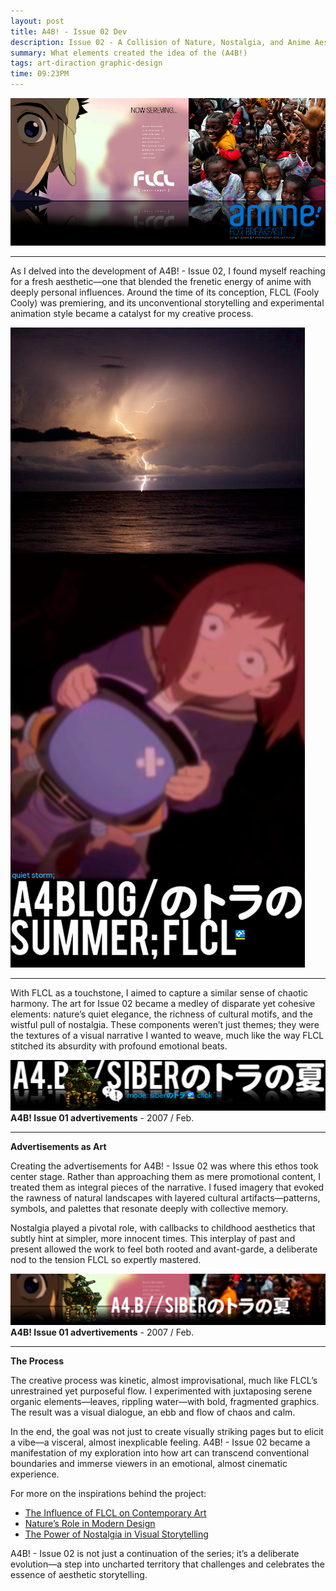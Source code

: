 ```yaml
---
layout: post
title: A4B! - Issue 02 Dev 
description: Issue 02 - A Collision of Nature, Nostalgia, and Anime Aesthetics
summary: What elements created the idea of the (A4B!)
tags: art-diraction graphic-design
time: 09:23PM
---
```


![a4b_index.png](/assets/img/a4b_index.png)

---

As I delved into the development of A4B! - Issue 02, I found myself reaching for a fresh aesthetic—one that blended the frenetic energy of anime with deeply personal influences. Around the time of its conception, FLCL (Fooly Cooly) was premiering, and its unconventional storytelling and experimental animation style became a catalyst for my creative process.


![a4bblog-summer](/assets/img/a4bblog-summer.png)

---

With FLCL as a touchstone, I aimed to capture a similar sense of chaotic harmony. The art for Issue 02 became a medley of disparate yet cohesive elements: nature’s quiet elegance, the richness of cultural motifs, and the wistful pull of nostalgia. These components weren’t just themes; they were the textures of a visual narrative I wanted to weave, much like the way FLCL stitched its absurdity with profound emotional beats.

![a4b-siber-summer-02](/assets/img/a4b-siber-summer-02.png)
**A4B! Issue 01 advertivements** - 2007 / Feb.

---

**Advertisements as Art**

Creating the advertisements for A4B! - Issue 02 was where this ethos took center stage. Rather than approaching them as mere promotional content, I treated them as integral pieces of the narrative. I fused imagery that evoked the rawness of natural landscapes with layered cultural artifacts—patterns, symbols, and palettes that resonate deeply with collective memory.

Nostalgia played a pivotal role, with callbacks to childhood aesthetics that subtly hint at simpler, more innocent times. This interplay of past and present allowed the work to feel both rooted and avant-garde, a deliberate nod to the tension FLCL so expertly mastered.


![a4b-siber-summer](/assets/img/a4b-siber-summer.png)
**A4B! Issue 01 advertivements** - 2007 / Feb.

---

**The Process**

The creative process was kinetic, almost improvisational, much like FLCL’s unrestrained yet purposeful flow. I experimented with juxtaposing serene organic elements—leaves, rippling water—with bold, fragmented graphics. The result was a visual dialogue, an ebb and flow of chaos and calm.

In the end, the goal was not just to create visually striking pages but to elicit a vibe—a visceral, almost inexplicable feeling. A4B! - Issue 02 became a manifestation of my exploration into how art can transcend conventional boundaries and immerse viewers in an emotional, almost cinematic experience.

For more on the inspirations behind the project:

- [The Influence of FLCL on Contemporary Art](https://chatgpt.com/c/677a6bf2-81d0-800d-926f-653e3ed761e5)
- [Nature’s Role in Modern Design](https://www.nature.com/articles/s41599-021-00795-6)
- [The Power of Nostalgia in Visual Storytelling](https://chatgpt.com/c/677a6bf2-81d0-800d-926f-653e3ed761e5)

A4B! - Issue 02 is not just a continuation of the series; it’s a deliberate evolution—a step into uncharted territory that challenges and celebrates the essence of aesthetic storytelling.